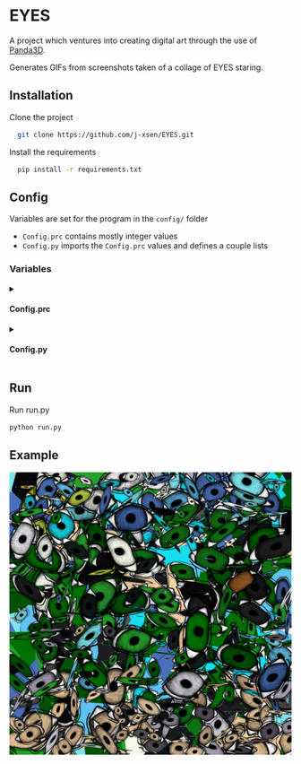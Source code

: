 
# EYES

A project which ventures into creating digital art through the use of [Panda3D](https://awesomeopensource.com/project/elangosundar/awesome-README-templates).

Generates GIFs from screenshots taken of a collage of EYES staring.
## Installation

Clone the project

```bash
  git clone https://github.com/j-xsen/EYES.git
```

Install the requirements

```bash
  pip install -r requirements.txt
```
## Config

Variables are set for the program in the `config/` folder

- `Config.prc` contains mostly integer values
- `Config.py` imports the `Config.prc` values and defines a couple lists

### Variables

<details>
<summary>
<h4>Config.prc</h4>
</summary>

|name|default|description|
|--|--|--|
|`fullscreen`|#f|Toggles fullscreen|
|`win-size`|2048 2048|Output resolution|
||
|`min-cubes`|300|Minimum number of cubes to create|
|`max-cubes`|400|Maximum number of cubes to create|
|`min-eyes`|256|Minimum number of eyes to create|
|`max-eyes`|1024|Maximum number of eyes to create|
||
|`rotate-time`|3|Duration of animation in seconds|
|`fps`|10|Screenshots for Panda3D to take per second|
|`gifs-to-make`|50|Number of gifs to render|
||
|`number-eye-variants`|4|Number of eye variants|
||
|`min-pos-x`|-1000|Minimum X position to create Objects|
|`max-pos-x`|1000|Maximum X position to create Objects|
|`min-pos-y`|1000|Minimum Y position to create Objects|
|`max-pos-y`|5000|Maximum Y position to create Objects|
|`min-pos-z`|-1000|Minimum Z position to create Objects|
|`max-pos-z`|1000|Maximum Z position to create Objects|
|`min-hpr-x`|-100|Minimum H position to create Objects|
|`max-hpr-x`|300|Maximum H position to create Objects|
|`min-hpr-y`|-25|Minimum P position to create Objects|
|`max-hpr-y`|25|Maximum P position to create Objects|
||
|`default-directnotify-level`|warning|A Panda3D debug option|
|`notify-level`|warning|Base debug output level|
|`notify-level-jxndbg`|debug|Debug output level for my code|


</details>

<details>
<summary>
<h4>Config.py</h4>
</summary>

|name|description|usage|
|--|--|--|
|`color_groups`|A dictionary of ColorGroups, sorted by name|Used to add more color diversity by having one string be equal to numerous colors|
|`maps`|An array of Maps consisting of MapNodes|Defines the boundaries for the program to follow, color-wise|


</details>



## Run

Run run.py

```bash
python run.py
```
## Example

![Example Screenshot](https://raw.githubusercontent.com/j-xsen/EYES/main/example.jpg)


